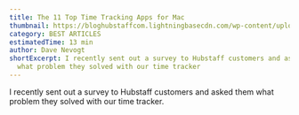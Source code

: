 ```yaml
---
title: The 11 Top Time Tracking Apps for Mac
thumbnail: https://bloghubstaffcom.lightningbasecdn.com/wp-content/uploads/2020/02/Mac-time-tracking-apps@2x-600x300.png
category: BEST ARTICLES
estimatedTime: 13 min
author: Dave Nevogt
shortExcerpt: I recently sent out a survey to Hubstaff customers and asked them
  what problem they solved with our time tracker
---
```

I recently sent out a survey to Hubstaff customers and asked them what problem they solved with our time tracker.